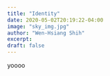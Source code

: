 ```yaml
---
title: "Identity"
date: 2020-05-02T20:19:22-04:00
image: "sky_img.jpg" 
author: "Wen-Hsiang Shih"
excerpt:
draft: false 
---
```


<!-- {{< picture "/static/images/sky_img.jpg" "sky_img.jpg" "Image alt text" >}} -->

yoooo